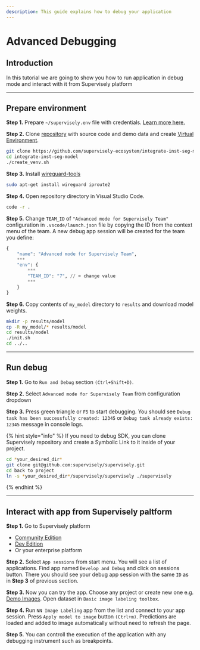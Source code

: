 ```yaml
---
description: This guide explains how to debug your application
---
```


# Advanced Debugging

## Introduction

In this tutorial we are going to show you how to run application in debug mode and interact with it from Supervisely platform

---

## Prepare environment

**Step 1.** Prepare  `~/supervisely.env` file with credentials. [Learn more here.](../getting-started/basics-of-authentication.md#use-.env-file-recommended)

**Step 2.** Clone [repository](https://github.com/supervisely-ecosystem/integrate-inst-seg-model) with source code and demo data and create [Virtual Environment](https://docs.python.org/3/library/venv.html).

```bash
git clone https://github.com/supervisely-ecosystem/integrate-inst-seg-model
cd integrate-inst-seg-model
./create_venv.sh
```

**Step 3.** Install [wireguard-tools](https://www.wireguard.com/install/)
```bash
sudo apt-get install wireguard iproute2
```

**Step 4.** Open repository directory in Visual Studio Code.&#x20;

```bash
code -r .
```

**Step 5.** Change `TEAM_ID` of `"Advanced mode for Supervisely Team"` configuration in `.vscode/launch.json` file by copying the ID from the context menu of the team. A new debug app session will be created for the team you define:

```python
{
    "name": "Advanced mode for Supervisely Team",
    ***
    "env": {
        ***
        "TEAM_ID": "7", // ⬅️ change value
        ***
    }
}
```

**Step 6.** Copy contents of `my_model` directory to `results` and download model weights.
```bash
mkdir -p results/model
cp -R my_model/* results/model
cd results/model
./init.sh
cd ../..
```

---

## Run debug

**Step 1.** Go to `Run and Debug` section `(Ctrl+Shift+D)`.

**Step 2.** Select `Advanced mode for Supervisely Team` from configuration dropdown

**Step 3.** Press green triangle or `F5` to start debugging. You should see `Debug task has been successfully created: 12345` or `Debug task already exists: 12345` message in console logs.

{% hint style="info" %}
If you need to debug SDK, you can clone Supervisely repository and create a Symbolic Link to it inside of your project.
```bash
cd *your_desired_dir*
git clone git@github.com:supervisely/supervisely.git
cd back to project
ln -s *your_desired_dir*/supervisely/supervisely ./supervisely
```
{% endhint %}

---

## Interact with app from Supervisely paltform

**Step 1.** Go to Supervisely platform
- [Community Edition](app.supervise.ly/)
- [Dev Edition](dev.supervise.ly/)
- Or your enterprise platform

**Step 2.** Select `App sessions` from start menu. You will see a list of applications. Find app named `Develop and Debug` and click on sessions button. There you should see your debug app session with the same `ID` as in **Step 3** of previous section.

**Step 3.** Now you can try the app. Choose any project or create new one e.g. [Demo Images](https://dev.supervise.ly/ecosystem/projects/demo-images). Open dataset in `Basic image labeling toolbox`.

**Step 4.** Run `NN Image Labeling` app from the list and connect to your app session. Press `Apply model to image` button `(Ctrl+m)`. Predictions are loaded and added to image automatically without need to refresh the page.

**Step 5.** You can controll the execution of the application with any debugging instrument such as breakpoints. 
